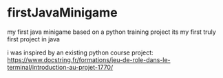 # firstJavaMinigame
my first java minigame based on a python training project
its my first truly first project in java

i was inspired by an existing python course project:
https://www.docstring.fr/formations/jeu-de-role-dans-le-terminal/introduction-au-projet-1770/
